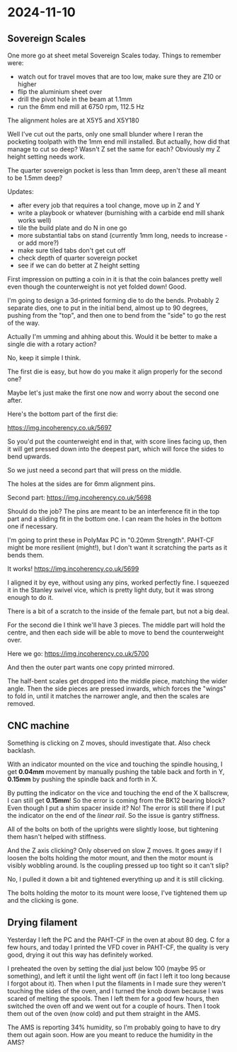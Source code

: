 # 2024-11-10

## Sovereign Scales

One more go at sheet metal Sovereign Scales today. Things to remember were:

 * watch out for travel moves that are too low, make sure they are Z10 or higher
 * flip the aluminium sheet over
 * drill the pivot hole in the beam at 1.1mm
 * run the 6mm end mill at 6750 rpm, 112.5 Hz

The alignment holes are at X5Y5 and X5Y180

Well I've cut out the parts, only one small blunder where I reran the pocketing toolpath
with the 1mm end mill installed. But actually, how did that manage to cut so deep?
Wasn't Z set the same for each? Obviously my Z height setting needs work.

The quarter sovereign pocket is less than 1mm deep, aren't these all meant to be 1.5mm deep?

Updates:

 * after every job that requires a tool change, move up in Z and Y
 * write a playbook or whatever (burnishing with a carbide end mill shank works well)
 * tile the build plate and do N in one go
 * more substantial tabs on stand (currently 1mm long, needs to increase - or add more?)
 * make sure tiled tabs don't get cut off
 * check depth of quarter sovereign pocket
 * see if we can do better at Z height setting

First impression on putting a coin in it is that the coin balances pretty well even though
the counterweight is not yet folded down! Good.

I'm going to design a 3d-printed forming die to do the bends. Probably 2 separate dies,
one to put in the initial bend, almost up to 90 degrees, pushing from the "top",
and then one to bend from the "side" to go the rest of the way.

Actually I'm umming and ahhing about this. Would it be better to make a single die with a rotary action?

No, keep it simple I think.

The first die is easy, but how do you make it align properly for the second one?

Maybe let's just make the first one now and worry about the second one after.

Here's the bottom part of the first die:

https://img.incoherency.co.uk/5697

So you'd put the counterweight end in that, with score lines facing up, then it will get pressed
down into the deepest part, which will force the sides to bend upwards.

So we just need a second part that will press on the middle.

The holes at the sides are for 6mm alignment pins.

Second part: https://img.incoherency.co.uk/5698

Should do the job? The pins are meant to be an interference fit in the top part and a sliding fit in the
bottom one. I can ream the holes in the bottom one if necessary.

I'm going to print these in PolyMax PC in "0.20mm Strength". PAHT-CF might be more resilient (might!), but I don't want it scratching
the parts as it bends them.

It works! https://img.incoherency.co.uk/5699

I aligned it by eye, without using any pins, worked perfectly fine. I squeezed it in the Stanley swivel vice,
which is pretty light duty, but it was strong enough to do it.

There is a bit of a scratch to the inside of the female part, but not a big deal.

For the second die I think we'll have 3 pieces. The middle part will hold the centre, and then each side will be
able to move to bend the counterweight over.

Here we go: https://img.incoherency.co.uk/5700

And then the outer part wants one copy printed mirrored.

The half-bent scales get dropped into the middle piece, matching the wider angle.
Then the side pieces are pressed inwards, which forces the "wings" to fold in, until it matches
the narrower angle, and then the scales are removed.

## CNC machine

Something is clicking on Z moves, should investigate that. Also check backlash.

With an indicator mounted on the vice and touching the spindle housing,
I get **0.04mm** movement by manually pushing the table back and forth in Y,
**0.15mm** by pushing the spindle back and forth in X.

By putting the indicator on the vice and touching the end of the X ballscrew,
I can still get **0.15mm**! So the error is coming from the BK12 bearing block?
Even though I put a shim spacer inside it? No! The error is still there if I put
the indicator on the end of the *linear rail*. So the issue is gantry stiffness.

All of the bolts on both of the uprights were slightly loose, but tightening
them hasn't helped with stiffness.

And the Z axis clicking? Only observed on slow Z moves. It goes away if I loosen
the bolts holding the motor mount, and then the motor mount is visibly wobbling
around. Is the coupling pressed up too tight so it can't slip?

No, I pulled it down a bit and tightened everything up and it is still clicking.

The bolts holding the motor to its mount were loose, I've tightened them up
and the clicking is gone.

## Drying filament

Yesterday I left the PC and the PAHT-CF in the oven at about 80 deg. C for a few hours, and today I printed
the VFD cover in PAHT-CF, the quality is very good, drying it out this way has definitely worked.

I preheated the oven by setting the dial just below 100 (maybe 95 or something), and left it until the light
went off (in fact I left it too long because I forgot about it). Then when I put the filaments in I made
sure they weren't touching the sides of the oven, and I turned the knob down because I was scared of melting the
spools. Then I left them for a good few hours, then switched the oven off and we went out for a couple of hours.
Then I took them out of the oven (now cold) and put them straight in the AMS.

The AMS is reporting 34% humidity, so I'm probably going to have to dry them out again soon. How are you meant
to reduce the humidity in the AMS?
